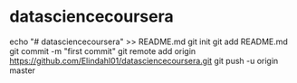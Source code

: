 # datasciencecoursera
echo "# datasciencecoursera" >> README.md
git init
git add README.md
git commit -m "first commit"
git remote add origin https://github.com/Elindahl01/datasciencecoursera.git
git push -u origin master
